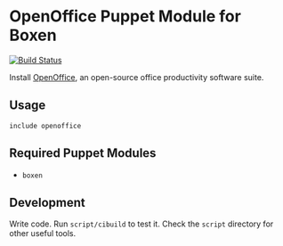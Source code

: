 # OpenOffice Puppet Module for Boxen

[![Build Status](https://travis-ci.org/boxen/puppet-openoffice.png)](https://travis-ci.org/boxen/puppet-openoffice)

Install [OpenOffice](http://www.openoffice.org/porting/mac/), an open-source office productivity software suite.

## Usage

```puppet
include openoffice
```

## Required Puppet Modules

* `boxen`

## Development

Write code. Run `script/cibuild` to test it. Check the `script`
directory for other useful tools.
